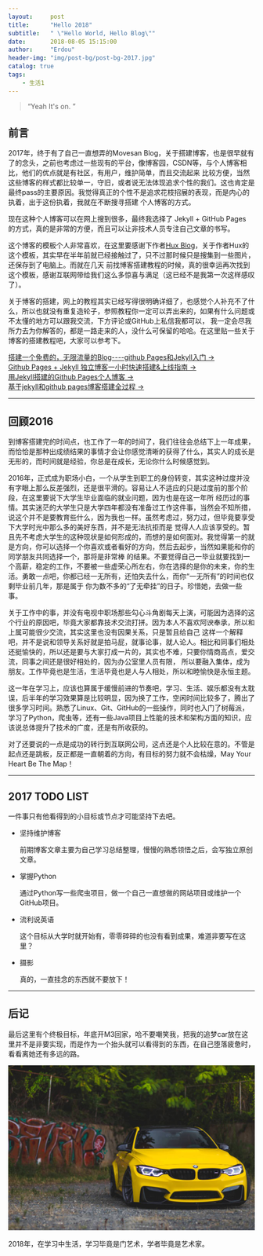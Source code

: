 ```yaml
---
layout:     post
title:      "Hello 2018"
subtitle:   " \"Hello World, Hello Blog\""
date:       2018-08-05 15:15:00
author:     "Erdou"
header-img: "img/post-bg/post-bg-2017.jpg"
catalog: true
tags:
    - 生活1
---
```


> “Yeah It's on. ”


## 前言

2017年，终于有了自己一直想弄的Movesan Blog，关于搭建博客，也是很早就有了的念头，之前也考虑过一些现有的平台，像博客园，CSDN等，与个人博客相比，他们的优点就是有社区，有用户，维护简单，而且交流起来
比较方便，当然这些博客的样式都比较单一，守旧，或者说无法体现追求个性的我们。这也肯定是最终pass的主要原因。我觉得真正的个性不是追求花枝招展的表现，而是内心的执着，出于这份执着，我就在不断搜寻搭建
个人博客的方式。

现在这种个人博客可以在网上搜到很多，最终我选择了 Jekyll + GitHub Pages 的方式，真的是非常的方便，而且可以让非技术人员专注自己文章的书写。

这个博客的模板个人非常喜欢，在这里要感谢下作者[Hux Blog](http://huangxuan.me)，关于作者Hux的这个模板，其实早在半年前就已经接触过了，只不过那时候只是搜集到一些图片，还保存到了电脑上。而就在几天
前找博客搭建教程的时候，真的很幸运再次找到这个模板，感谢互联网带给我们这么多惊喜与满足（这已经不是我第一次这样感叹了）。

关于博客的搭建，网上的教程其实已经写得很明确详细了，也感觉个人补充不了什么，所以也就没有重复造轮子，参照教程你一定可以弄出来的，如果有什么问题或不太懂的地方可以跟我交流，下方评论或GitHub上私信我都可以，
我一定会尽我所力去为你解答的，都是一路走来的人，没什么可保留的哈哈。在这里贴一些关于博客的搭建教程吧，大家可以参考下。

[搭建一个免费的，无限流量的Blog----github Pages和Jekyll入门 &rarr;](http://www.ruanyifeng.com/blog/2012/08/blogging_with_jekyll.html)<br>
[Github Pages + Jekyll 独立博客一小时快速搭建&上线指南 &rarr;](http://playingfingers.com/2016/03/26/build-a-blog/)<br>
[用Jekyll搭建的Github Pages个人博客 &rarr;](http://www.jianshu.com/p/88c9e72978b4)<br>
[基于jekyll和github pages博客搭建全过程 &rarr;](http://zackku.com/built-blog/)<br>

---

## 回顾2016

到博客搭建完的时间点，也工作了一年的时间了，我们往往会总结下上一年成果，而恰恰是那种出成绩结果的事情才会让你感觉清晰的获得了什么，其实人的成长是无形的，而时间就是经验，你总是在成长，无论你什么时候感觉到。

2016年，正式成为职场小白，一个从学生到职工的身份转变，其实这种过度并没有字眼上那么反差强烈，还是很平滑的。容易让人不适应的只是过度前的那个阶段，在这里要说下大学生毕业面临的就业问题，因为也是在这一年所
经历过的事情。其实迷茫的大学生只是大学四年都没有准备过工作这件事，当然会不知所措，说这个并不是要教育些什么，因为我也一样。虽然考虑过，努力过，但毕竟要享受下大学时光中那么多的美好东西，并不是无法抗拒而是
觉得人人应该享受的。暂且先不考虑大学生的这种现状是如何形成的，而想的是如何面对。我觉得第一的就是方向，你可以选择一个你喜欢或者看好的方向，然后去起步，当然如果能和你的同学朋友共同选择一个，那将是非常棒
的结果。不要觉得自己一毕业就要找到一个高薪，稳定的工作，不要被一些虚荣心所左右，你在选择的是你的未来，你的生活。勇敢一点吧，你都已经一无所有，还怕失去什么，而你“一无所有”的时间也仅剩毕业前几年，那是属于
你为数不多的“了无牵挂”的日子。珍惜她，去做一些事。

关于工作中的事，并没有电视中职场那些勾心斗角剧每天上演，可能因为选择的这个行业的原因吧，毕竟大家都靠技术交流打拼。因为本人不喜欢阿谀奉承，所以和上属可能很少交流，其实这里也没有因果关系，只是暂且给自己
这样一个解释吧，并不是说和领导关系好就是拍马屁，就事论事，就人论人。相比和同事们相处还挺愉快的，所以还是要与大家打成一片的，其实也不难，只要你情商高点，爱交流，同事之间还是很好相处的，因为办公室里人员有限，
所以要融入集体，成为朋友。工作毕竟也是生活，生活毕竟也是人与人相处，所以和睦愉快是永恒主题。

这一年在学习上，应该也算属于缓慢前进的节奏吧，学习、生活、娱乐都没有太耽误，后半年的学习效果算是比较明显，因为换了工作，空闲时间比较多了，腾出了很多学习时间。熟悉了Linux、Git、GitHub的一些操作，同时也入门了树莓派，
学习了Python，爬虫等，还有一些Java项目上性能的技术和架构方面的知识，应该说总体提升了技术的广度，还是有所收获的。

对了还要说的一点是成功的转行到互联网公司，这点还是个人比较在意的。不管是起点还是跳板，反正都是一直朝着的方向，有目标的努力就不会枯燥，May Your Heart Be The Map！

---

## 2017 TODO LIST

一件事只有他看得到的小目标或节点才可能坚持下去吧。

* 坚持维护博客

  前期博客文章主要为自己学习总结整理，慢慢的熟悉领悟之后，会写独立原创文章。

* 掌握Python

  通过Python写一些爬虫项目，做一个自己一直想做的网站项目或维护一个GitHub项目。

* 流利说英语

  这个目标从大学时就开始有，零零碎碎的也没有看到成果，难道非要写在这里？

* 摄影

  真的，一直挂念的东西就不要放下！

---

## 后记

最后这里有个终极目标，年底开M3回家，哈不要嘲笑我，把我的追梦car放在这里并不是非要实现，而是作为一个抬头就可以看得到的东西，在自己堕落疲惫时，看看离她还有多远的路。

![img](/img/post-in/m3.jpg)

2018年，在学习中生活，学习毕竟是门艺术，学者毕竟是艺术家。
